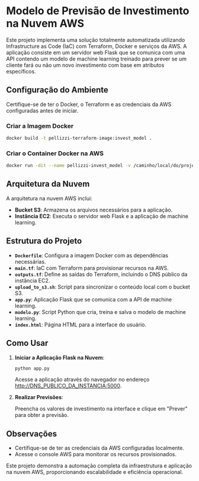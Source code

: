 # Modelo de Previsão de Investimento na Nuvem AWS

Este projeto implementa uma solução totalmente automatizada utilizando Infrastructure as Code (IaC) com Terraform, Docker e serviços da AWS. A aplicação consiste em um servidor web Flask que se comunica com uma API contendo um modelo de machine learning treinado para prever se um cliente fará ou não um novo investimento com base em atributos específicos.

## Configuração do Ambiente

Certifique-se de ter o Docker, o Terraform e as credenciais da AWS configuradas antes de iniciar.

### Criar a Imagem Docker

```bash
docker build -t pellizzi-terraform-image:invest_model .
```

### Criar o Container Docker na AWS

```bash
docker run -dit --name pellizzi-invest_model -v /caminho/local/do/projeto:/iac pellizzi-terraform-image:invest_model /bin/bash
```

## Arquitetura da Nuvem

A arquitetura na nuvem AWS inclui:

- **Bucket S3**: Armazena os arquivos necessários para a aplicação.
- **Instância EC2**: Executa o servidor web Flask e a aplicação de machine learning.

## Estrutura do Projeto

- **`Dockerfile`**: Configura a imagem Docker com as dependências necessárias.
- **`main.tf`**: IaC com Terraform para provisionar recursos na AWS.
- **`outputs.tf`**: Define as saídas do Terraform, incluindo o DNS público da instância EC2.
- **`upload_to_s3.sh`**: Script para sincronizar o conteúdo local com o bucket S3.
- **`app.py`**: Aplicação Flask que se comunica com a API de machine learning.
- **`modelo.py`**: Script Python que cria, treina e salva o modelo de machine learning.
- **`index.html`**: Página HTML para a interface do usuário.

## Como Usar

1. **Iniciar a Aplicação Flask na Nuvem**:

   ```bash
   python app.py
   ```

   Acesse a aplicação através do navegador no endereço [http://DNS_PUBLICO_DA_INSTANCIA:5000](http://DNS_PUBLICO_DA_INSTANCIA:5000).

2. **Realizar Previsões**:

   Preencha os valores de investimento na interface e clique em "Prever" para obter a previsão.

## Observações

- Certifique-se de ter as credenciais da AWS configuradas localmente.
- Acesse o console AWS para monitorar os recursos provisionados.

Este projeto demonstra a automação completa da infraestrutura e aplicação na nuvem AWS, proporcionando escalabilidade e eficiência operacional.
```
